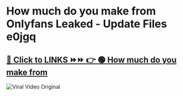 
 # How much do you make from Onlyfans Leaked - Update Files e0jgq

## <h2><a href="https://clipsfans.com/How_much_do_you_make_from&ref=git">🔗 Click to LINKS ⏩⏩ 👉 🟢 How much do you make from </a></h2>

<a href="https://clipsfans.com/How_much_do_you_make_from&ref=git" rel="nofollow" data-target="animated-image.originalLink"><img src="https://i.ibb.co.com/xMMVF88/686577567.gif" alt="Viral Video Original" style="max-width: 100%; display: inline-block;" data-target="animated-image.originalImage"></a>

